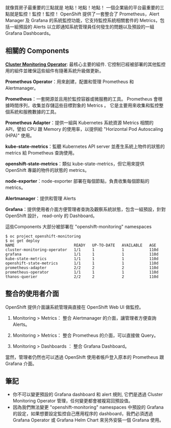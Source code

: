 

就像買房子最重要的三點就是 地點！地點！地點！ 一個企業級的平台最重要的三點就是監控！監控！監控！
OpenShift 提供了一套整合了 Prometheus，Alert Manager 及 Grafana 的系統監控功能，它支持監控系統相關套件的 Metrics，包括一組預設的 Alerts 以立即通知系統管理員任何發生的問題以及預設的一組Grafana Dashboards。 


相關的 Components
----------------------------


**[Cluster Monitoring Operator](https://github.com/openshift/cluster-monitoring-operator)**: 最核心主要的組件. 它控制已經被部署的其他監控用的組件並確保這些組件有隨著系統升級做更新。

**Prometheus Operator**：用來創建，配置和管理 Prometheus 和Alertmanager。

**Prometheus**：一套開源並且用於監控容器或微服務的工具。 Prometheus 會根據時間序列，收集並存儲這些目標對象的 Metrics 。 它是主要用來收集和監控整個系統和服務數據的工具。


**Prometheus Adapter**：提供一組與 Kubernetes 系統資源 Metrics 相關的 API，譬如 CPU 跟 Memory 的使用率，以提供給 "Horizontal Pod Autoscaling (HPA)" 使用。

**kube-state-metrics**：監聽 Kubernetes API server 並產生系統上物件的狀態的 metrics 給 Prometheus 查詢使用。


**openshift-state-metrics**：類似 kube-state-metrics，但它用來提供 OpenShift 專屬的物件的狀態的 metrics。


**node-exporter**：node-exporter 部署在每個節點，負責收集每個節點的 metrics。


**Alertmanager**：提供和管理 Alerts

**Grafana**：提供使用者介面方便管理者查詢及觀察系統狀態，包含一組預設，針對 OpenShift 設計， read-only 的 Dashboard。



這些Components 大部分被部署在 "openshift-monitoring" namespaces


```
$ oc project openshift-monitoring
$ oc get deploy
NAME                          READY   UP-TO-DATE   AVAILABLE   AGE
cluster-monitoring-operator   1/1     1            1           110d
grafana                       1/1     1            1           110d
kube-state-metrics            1/1     1            1           110d
openshift-state-metrics       1/1     1            1           110d
prometheus-adapter            2/2     2            2           110d
prometheus-operator           1/1     1            1           110d
thanos-querier                2/2     2            2           110d
```

整合的使用者介面
-------------------------

OpenShift 提供介面讓系統管理員直接在 OpenShift Web UI 做監控。

1. Monitoring > Metrics： 整合 Alertmanager 的介面，讓管理者方便查詢 Alerts。


2. Monitoring > Metrics： 整合 Prometheus 的介面，可以直接做 Query。


3. Monitoring > Dashboards ： 整合 Grafana Dashboard。





當然，管理者仍然也可以透過 OpenShift 使用者帳戶登入原本的 Prometheus 跟 Grafana 介面。




筆記
-----

- 你不可以變更預設的 Grafana dashboard 和 alert 規則, 它們是透過 Cluster Monitoring Operator 管理，任何變更都會被複寫回預設值。 
- 因為我們無法變更 "openshift-monitoring" namespaces 中預設的 Grafana 的設定，如果想要設定監控自己應用程序的 dashboard，我們必須透過 Grafana Operator  或 Grafana Helm Chart 來另外安裝一個 Grafana 使用。

